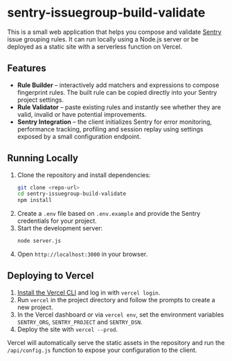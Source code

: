 # sentry-issuegroup-build-validate

This is a small web application that helps you compose and validate [Sentry](https://sentry.io) issue grouping rules. It can run locally using a Node.js server or be deployed as a static site with a serverless function on Vercel.

## Features

- **Rule Builder** – interactively add matchers and expressions to compose fingerprint rules. The built rule can be copied directly into your Sentry project settings.
- **Rule Validator** – paste existing rules and instantly see whether they are valid, invalid or have potential improvements.
- **Sentry Integration** – the client initializes Sentry for error monitoring, performance tracking, profiling and session replay using settings exposed by a small configuration endpoint.

## Running Locally

1. Clone the repository and install dependencies:
   ```bash
   git clone <repo-url>
   cd sentry-issuegroup-build-validate
   npm install
   ```
2. Create a `.env` file based on `.env.example` and provide the Sentry credentials for your project.
3. Start the development server:
   ```bash
   node server.js
   ```
4. Open `http://localhost:3000` in your browser.

## Deploying to Vercel

1. [Install the Vercel CLI](https://vercel.com/docs/cli) and log in with `vercel login`.
2. Run `vercel` in the project directory and follow the prompts to create a new project.
3. In the Vercel dashboard or via `vercel env`, set the environment variables `SENTRY_ORG`, `SENTRY_PROJECT` and `SENTRY_DSN`.
4. Deploy the site with `vercel --prod`.

Vercel will automatically serve the static assets in the repository and run the `/api/config.js` function to expose your configuration to the client.


